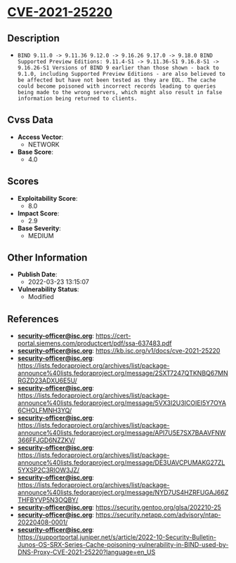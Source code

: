 
# [CVE-2021-25220](https://cve.mitre.org/cgi-bin/cvename.cgi?name=CVE-2021-25220)

## Description

- `BIND 9.11.0 -> 9.11.36 9.12.0 -> 9.16.26 9.17.0 -> 9.18.0 BIND Supported Preview Editions: 9.11.4-S1 -> 9.11.36-S1 9.16.8-S1 -> 9.16.26-S1 Versions of BIND 9 earlier than those shown - back to 9.1.0, including Supported Preview Editions - are also believed to be affected but have not been tested as they are EOL. The cache could become poisoned with incorrect records leading to queries being made to the wrong servers, which might also result in false information being returned to clients.`

## Cvss Data

- **Access Vector**:
  - NETWORK
- **Base Score**:
  - 4.0

## Scores

- **Exploitability Score**:
  - 8.0
- **Impact Score**:
  - 2.9
- **Base Severity**:
  - MEDIUM

## Other Information

- **Publish Date**:
  - 2022-03-23 13:15:07
- **Vulnerability Status**:
  - Modified

## References

- **security-officer@isc.org**: https://cert-portal.siemens.com/productcert/pdf/ssa-637483.pdf
- **security-officer@isc.org**: https://kb.isc.org/v1/docs/cve-2021-25220
- **security-officer@isc.org**: https://lists.fedoraproject.org/archives/list/package-announce%40lists.fedoraproject.org/message/2SXT7247QTKNBQ67MNRGZD23ADXU6E5U/
- **security-officer@isc.org**: https://lists.fedoraproject.org/archives/list/package-announce%40lists.fedoraproject.org/message/5VX3I2U3ICOIEI5Y7OYA6CHOLFMNH3YQ/
- **security-officer@isc.org**: https://lists.fedoraproject.org/archives/list/package-announce%40lists.fedoraproject.org/message/API7U5E7SX7BAAVFNW366FFJGD6NZZKV/
- **security-officer@isc.org**: https://lists.fedoraproject.org/archives/list/package-announce%40lists.fedoraproject.org/message/DE3UAVCPUMAKG27ZL5YXSP2C3RIOW3JZ/
- **security-officer@isc.org**: https://lists.fedoraproject.org/archives/list/package-announce%40lists.fedoraproject.org/message/NYD7US4HZRFUGAJ66ZTHFBYVP5N3OQBY/
- **security-officer@isc.org**: https://security.gentoo.org/glsa/202210-25
- **security-officer@isc.org**: https://security.netapp.com/advisory/ntap-20220408-0001/
- **security-officer@isc.org**: https://supportportal.juniper.net/s/article/2022-10-Security-Bulletin-Junos-OS-SRX-Series-Cache-poisoning-vulnerability-in-BIND-used-by-DNS-Proxy-CVE-2021-25220?language=en_US
